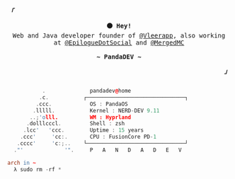 <!-- Axenide GitHub Profile -->
<div align="justify">

<!-- Profile -->
<p align="left"><strong><samp><i>「</i></samp></strong></p>
  <p align="center">
    <samp>
      <b>
        ⚫ Hey!
      </b>
      <br>
        Web and Java developer founder of <a href="https://github.com/Vleerapp">@Vleerapp</a>, also working at <a href="https://github.com/EpilogueDotSocial">@EpilogueDotSocial</a> and <a href="https://merged.wireway.ch">@MergedMC</a>
      <br>
      <br>
      <b>
         ~ PandaDEV ~
      </b>
    </samp>
  </p>
<p align="right"><strong><samp><i>」</i></samp></strong></p>

```l

           .             ​ pandadev@home 
          .c.           ┌───────────────────────────────┐ 
         .ccc.           ​ OS : PandaOS 
        .lllll.          ​ Kernel : NERD-DEV 9.11 
       ..;'olll.         ​ WM : Hyprland
      .dolllcccl.        ​ Shell : zsh
     .lcc'   'ccc.       ​ Uptime : 15 years
    .ccc'     'cc:.      ​ CPU : FusionCore PD-1
   .cccc'     'c:;..    └───────────────────────────────┘ 
  ."'             '".     P   A   N   D   A   D   E   V 

arch in ~ 
  λ sudo rm -rf *
```
